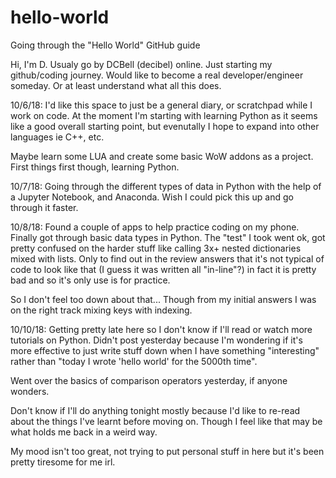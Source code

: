 # hello-world
Going through the "Hello World" GitHub guide

Hi, I'm D. Usualy go by DCBell (decibel) online. Just starting my github/coding journey. 
Would like to become a real developer/engineer someday. Or at least understand what all this does.

10/6/18: 
I'd like this space to just be a general diary, or scratchpad while I work on code.
At the moment I'm starting with learning Python as it seems like a good overall starting point, 
but evenutally I hope to expand into other languages ie C++, etc.

Maybe learn some LUA and create some basic WoW addons as a project. First things first though, 
learning Python.

10/7/18:
Going through the different types of data in Python with the help of a Jupyter Notebook, and Anaconda.
Wish I could pick this up and go through it faster.

10/8/18:
Found a couple of apps to help practice coding on my phone. Finally got through basic data types in Python.
The "test" I took went ok, got pretty confused on the harder stuff like calling 3x+ nested dictionaries mixed
with lists. Only to find out in the review answers that it's not typical of code to look like that (I guess it 
was written all "in-line"?) in fact it is pretty bad and so it's only use is for practice. 

So I don't feel too down about that... 
Though from my initial answers I was on the right track mixing keys with indexing. 

10/10/18:
Getting pretty late here so I don't know if I'll read or watch more tutorials on Python. Didn't post yesterday
because I'm wondering if it's more effective to just write stuff down when I have something "interesting" rather
than "today I wrote 'hello world' for the 5000th time".

Went over the basics of comparison operators yesterday, if anyone wonders.

Don't know if I'll do anything tonight mostly because I'd like to re-read about the things I've learnt before 
moving on. Though I feel like that may be what holds me back in a weird way.

My mood isn't too great, not trying to put personal stuff in here but it's been pretty tiresome for me irl.

